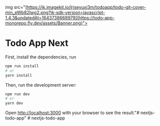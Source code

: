 img src="[https://ik.imagekit.io/lrjseyuxi3m/todoapp/todo-git-cover-min_eWb82Iwg2.png?ik-sdk-version=javascript-1.4.3&updatedAt=1643738668979](https://todo-app-monorepo.fly.dev/assets/Banner.png)">

# Todo App Next

<!-- <a href="https://patrickrios-todo-app.vercel.app/">Check the live preview</a> -->

First, install the dependencies, run

```bash
npm run install
# or
yarn install
```

Then, run the development server:

```bash
npm run dev
# or
yarn dev
```

Open [http://localhost:3000](http://localhost:3000) with your browser to see the result."# nextjs-todo-app" 
#   n e x t j s - t o d o - a p p 
 
 
